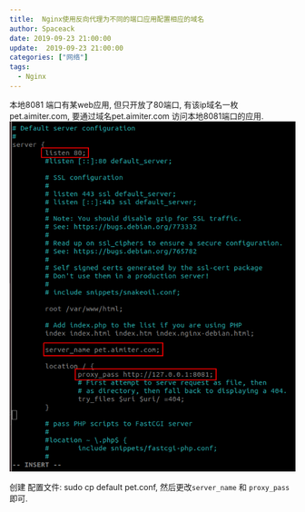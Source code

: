 ```yaml
---
title:  Nginx使用反向代理为不同的端口应用配置相应的域名
author: Spaceack
date: 2019-09-23 21:00:00
update:  2019-09-23 21:00:00
categories: ["网络"]
tags: 
  - Nginx
---
```


本地8081 端口有某web应用, 但只开放了80端口, 有该ip域名一枚 pet.aimiter.com, 
要通过域名pet.aimiter.com 访问本地8081端口的应用.
![config.png](config.png)

创建 配置文件: sudo cp default pet.conf, 
然后更改`server_name` 和 `proxy_pass`即可.
